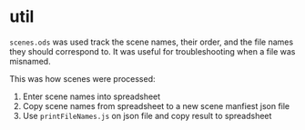# util

`scenes.ods` was used track the scene names, their order, and the file names they should correspond to.
It was useful for troubleshooting when a file was misnamed.

This was how scenes were processed:

1. Enter scene names into spreadsheet
2. Copy scene names from spreadsheet to a new scene manfiest json file
3. Use `printFileNames.js` on json file and copy result to spreadsheet
